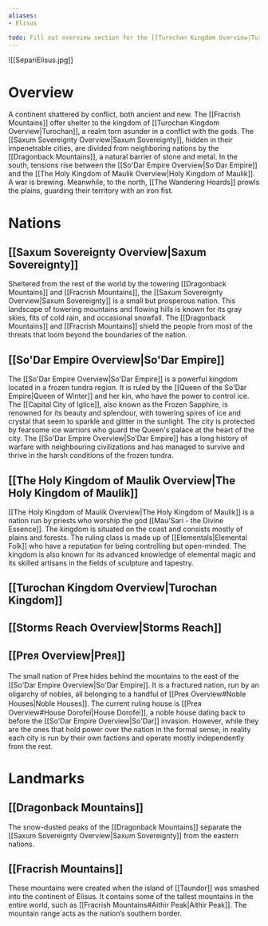 ```yaml
---
aliases:
- Elisus

todo: Fill out overview section for the [[Turochan Kingdom Overview|Turochan Kingdom]], [[Storms Reach Overview|Storms Reach]] & [[Preᴙ Overview|Preᴙ]]
---
```

![[SepariElisus.jpg]]
# Overview
A continent shattered by conflict, both ancient and new. The [[Fracrish Mountains]] offer shelter to the kingdom of [[Turochan Kingdom Overview|Turochan]], a realm torn asunder in a conflict with the gods. The [[Saxum Sovereignty Overview|Saxum Sovereignty]], hidden in their impenetrable cities, are divided from neighboring nations by the [[Dragonback Mountains]], a natural barrier of stone and metal. In the south, tensions rise between the [[So'Dar Empire Overview|So'Dar Empire]] and the [[The Holy Kingdom of Maulik Overview|Holy Kingdom of Maulik]]. A war is brewing. Meanwhile, to the north, [[The Wandering Hoards]] prowls the plains, guarding their territory with an iron fist.
# Nations
## [[Saxum Sovereignty Overview|Saxum Sovereignty]]
Sheltered from the rest of the world by the towering [[Dragonback Mountains]] and [[Fracrish Mountains]], the [[Saxum Sovereignty Overview|Saxum Sovereignty]] is a small but prosperous nation. This landscape of towering mountains and flowing hills is known for its gray skies, fits of cold rain, and occasional snowfall. The [[Dragonback Mountains]] and [[Fracrish Mountains]] shield the people from most of the threats that loom beyond the boundaries of the nation.
## [[So'Dar Empire Overview|So'Dar Empire]]
The [[So'Dar Empire Overview|So'Dar Empire]] is a powerful kingdom located in a frozen tundra region. It is ruled by the [[Queen of the So'Dar Empire|Queen of Winter]] and her kin, who have the power to control ice. The [[Capital City of Iglice]], also known as the Frozen Sapphire, is renowned for its beauty and splendour, with towering spires of ice and crystal that seem to sparkle and glitter in the sunlight. The city is protected by fearsome ice warriors who guard the Queen's palace at the heart of the city. The [[So'Dar Empire Overview|So'Dar Empire]] has a long history of warfare with neighbouring civilizations and has managed to survive and thrive in the harsh conditions of the frozen tundra.
## [[The Holy Kingdom of Maulik Overview|The Holy Kingdom of Maulik]]
[[The Holy Kingdom of Maulik Overview|The Holy Kingdom of Maulik]] is a nation run by priests who worship the god [[Mau'Sari - the Divine Essence]]. The kingdom is situated on the coast and consists mostly of plains and forests. The ruling class is made up of [[Elementals|Elemental Folk]] who have a reputation for being controlling but open-minded. The kingdom is also known for its advanced knowledge of elemental magic and its skilled artisans in the fields of sculpture and tapestry.
## [[Turochan Kingdom Overview|Turochan Kingdom]]
## [[Storms Reach Overview|Storms Reach]]
## [[Preᴙ Overview|Preᴙ]]
The small nation of Preᴙ hides behind the mountains to the east of the [[So'Dar Empire Overview|So'Dar Empire]]. It is a fractured nation, run by an oligarchy of nobles, all belonging to a handful of [[Preᴙ Overview#Noble Houses|Noble Houses]]. The current ruling house is [[Preᴙ Overview#House Dorofei|House Dorofei]], a noble house dating back to before the [[So'Dar Empire Overview|So'Dar]] invasion. However, while they are the ones that hold power over the nation in the formal sense, in reality each city is run by their own factions and operate mostly independently from the rest.
# Landmarks
## [[Dragonback Mountains]]
The snow-dusted peaks of the [[Dragonback Mountains]] separate the [[Saxum Sovereignty Overview|Saxum Sovereignty]] from the eastern nations.
## [[Fracrish Mountains]]
These mountains were created when the island of [[Taundor]] was smashed into the continent of Elisus. It contains some of the tallest mountains in the entire world, such as [[Fracrish Mountains#Aithir Peak|Aithir Peak]]. The mountain range acts as the nation’s southern border.